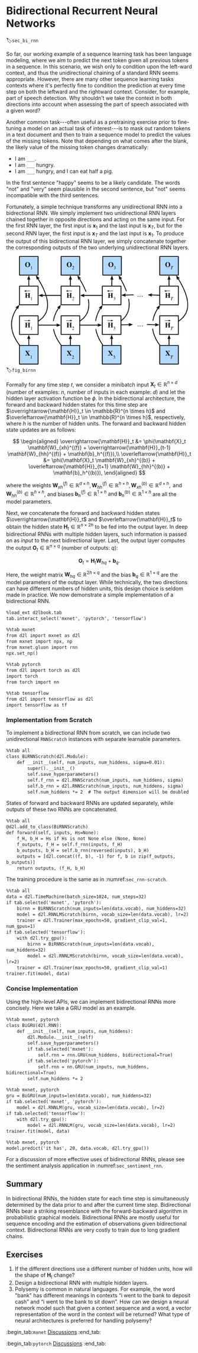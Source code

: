 # Bidirectional Recurrent Neural Networks
:label:`sec_bi_rnn`

So far, our working example of a sequence learning task has been language modeling,
where we aim to predict the next token given all previous tokens in a sequence. 
In this scenario, we wish only to condition upon the left-ward context,
and thus the unidirectional chaining of a standard RNN seems appropriate. 
However, there are many other sequence learning tasks contexts 
where it's perfectly fine to condition the prediction at every time step
on both the leftward and the rightward context. 
Consider, for example, part of speech detection. 
Why shouldn't we take the context in both directions into account
when assessing the part of speech associated with a given word?

Another common task---often useful as a pretraining exercise
prior to fine-tuning a model on an actual task of interest---is
to mask out random tokens in a text document and then to train 
a sequence model to predict the values of the missing tokens.
Note that depending on what comes after the blank,
the likely value of the missing token changes dramatically:

* I am `___`.
* I am `___` hungry.
* I am `___` hungry, and I can eat half a pig.

In the first sentence "happy" seems to be a likely candidate.
The words "not" and "very" seem plausible in the second sentence, 
but "not" seems incompatible with the third sentences. 


Fortunately, a simple technique transforms any unidirectional RNN 
into a bidrectional RNN.
We simply implement two unidirectional RNN layers
chained together in opposite directions 
and acting on the same input.
For the first RNN layer,
the first input is $\mathbf{x}_1$
and the last input is $\mathbf{x}_T$,
but for the second RNN layer, 
the first input is $\mathbf{x}_T$
and the last input is $\mathbf{x}_1$.
To produce the output of this bidirectional RNN layer,
we simply concatenate together the corresponding outputs
of the two underlying unidirectional RNN layers. 


![Architecture of a bidirectional RNN.](../img/birnn.svg)
:label:`fig_birnn`


Formally for any time step $t$,
we consider a minibatch input $\mathbf{X}_t \in \mathbb{R}^{n \times d}$ 
(number of examples: $n$, number of inputs in each example: $d$) 
and let the hidden layer activation function be $\phi$.
In the bidirectional architecture,
the forward and backward hidden states for this time step 
are $\overrightarrow{\mathbf{H}}_t  \in \mathbb{R}^{n \times h}$ 
and $\overleftarrow{\mathbf{H}}_t  \in \mathbb{R}^{n \times h}$, respectively,
where $h$ is the number of hidden units.
The forward and backward hidden state updates are as follows:


$$
\begin{aligned}
\overrightarrow{\mathbf{H}}_t &= \phi(\mathbf{X}_t \mathbf{W}_{xh}^{(f)} + \overrightarrow{\mathbf{H}}_{t-1} \mathbf{W}_{hh}^{(f)}  + \mathbf{b}_h^{(f)}),\\
\overleftarrow{\mathbf{H}}_t &= \phi(\mathbf{X}_t \mathbf{W}_{xh}^{(b)} + \overleftarrow{\mathbf{H}}_{t+1} \mathbf{W}_{hh}^{(b)}  + \mathbf{b}_h^{(b)}),
\end{aligned}
$$

where the weights $\mathbf{W}_{xh}^{(f)} \in \mathbb{R}^{d \times h}, \mathbf{W}_{hh}^{(f)} \in \mathbb{R}^{h \times h}, \mathbf{W}_{xh}^{(b)} \in \mathbb{R}^{d \times h}, \text{ and } \mathbf{W}_{hh}^{(b)} \in \mathbb{R}^{h \times h}$, and biases $\mathbf{b}_h^{(f)} \in \mathbb{R}^{1 \times h} \text{ and } \mathbf{b}_h^{(b)} \in \mathbb{R}^{1 \times h}$ are all the model parameters.

Next, we concatenate the forward and backward hidden states
$\overrightarrow{\mathbf{H}}_t$ and $\overleftarrow{\mathbf{H}}_t$
to obtain the hidden state $\mathbf{H}_t \in \mathbb{R}^{n \times 2h}$ to be fed into the output layer.
In deep bidirectional RNNs with multiple hidden layers,
such information is passed on as *input* to the next bidirectional layer. 
Last, the output layer computes the output 
$\mathbf{O}_t \in \mathbb{R}^{n \times q}$ (number of outputs: $q$):

$$\mathbf{O}_t = \mathbf{H}_t \mathbf{W}_{hq} + \mathbf{b}_q.$$

Here, the weight matrix $\mathbf{W}_{hq} \in \mathbb{R}^{2h \times q}$ 
and the bias $\mathbf{b}_q \in \mathbb{R}^{1 \times q}$ 
are the model parameters of the output layer. 
While technically, the two directions can have different numbers of hidden units,
this design choice is seldom made in practice. 
We now demonstrate a simple implementation of a bidirectional RNN.

```{.python .input}
%load_ext d2lbook.tab
tab.interact_select('mxnet', 'pytorch', 'tensorflow')
```

```{.python .input}
%%tab mxnet
from d2l import mxnet as d2l
from mxnet import npx, np
from mxnet.gluon import rnn
npx.set_np()
```

```{.python .input}
%%tab pytorch
from d2l import torch as d2l
import torch
from torch import nn
```

```{.python .input}
%%tab tensorflow
from d2l import tensorflow as d2l
import tensorflow as tf
```

### Implementation from Scratch

To implement a bidirectional RNN from scratch, we can
include two unidirectional `RNNScratch` instances
with separate learnable parameters.

```{.python .input}
%%tab all
class BiRNNScratch(d2l.Module):
    def __init__(self, num_inputs, num_hiddens, sigma=0.01):
        super().__init__()
        self.save_hyperparameters()
        self.f_rnn = d2l.RNNScratch(num_inputs, num_hiddens, sigma)
        self.b_rnn = d2l.RNNScratch(num_inputs, num_hiddens, sigma)
        self.num_hiddens *= 2  # The output dimension will be doubled
```

States of forward and backward RNNs
are updated separately,
while outputs of these two RNNs are concatenated.

```{.python .input}
%%tab all
@d2l.add_to_class(BiRNNScratch)
def forward(self, inputs, Hs=None):
    f_H, b_H = Hs if Hs is not None else (None, None)
    f_outputs, f_H = self.f_rnn(inputs, f_H)
    b_outputs, b_H = self.b_rnn(reversed(inputs), b_H)
    outputs = [d2l.concat((f, b), -1) for f, b in zip(f_outputs, b_outputs)]
    return outputs, (f_H, b_H)
```

The training procedure is the same
as in :numref:`sec_rnn-scratch`.

```{.python .input}
%%tab all
data = d2l.TimeMachine(batch_size=1024, num_steps=32)
if tab.selected('mxnet', 'pytorch'):
    birnn = BiRNNScratch(num_inputs=len(data.vocab), num_hiddens=32)
    model = d2l.RNNLMScratch(birnn, vocab_size=len(data.vocab), lr=2)
    trainer = d2l.Trainer(max_epochs=50, gradient_clip_val=1, num_gpus=1)
if tab.selected('tensorflow'):
    with d2l.try_gpu():
        birnn = BiRNNScratch(num_inputs=len(data.vocab), num_hiddens=32)
        model = d2l.RNNLMScratch(birnn, vocab_size=len(data.vocab), lr=2)
    trainer = d2l.Trainer(max_epochs=50, gradient_clip_val=1)
trainer.fit(model, data)
```

### Concise Implementation

Using the high-level APIs,
we can implement bidirectional RNNs more concisely.
Here we take a GRU model as an example.

```{.python .input}
%%tab mxnet, pytorch
class BiGRU(d2l.RNN):
    def __init__(self, num_inputs, num_hiddens):
        d2l.Module.__init__(self)
        self.save_hyperparameters()
        if tab.selected('mxnet'):
            self.rnn = rnn.GRU(num_hiddens, bidirectional=True)
        if tab.selected('pytorch'):
            self.rnn = nn.GRU(num_inputs, num_hiddens, bidirectional=True)
        self.num_hiddens *= 2
```

```{.python .input}
%%tab mxnet, pytorch
gru = BiGRU(num_inputs=len(data.vocab), num_hiddens=32)
if tab.selected('mxnet', 'pytorch'):
    model = d2l.RNNLM(gru, vocab_size=len(data.vocab), lr=2)
if tab.selected('tensorflow'):
    with d2l.try_gpu():
        model = d2l.RNNLM(gru, vocab_size=len(data.vocab), lr=2)
trainer.fit(model, data)
```

```{.python .input}
%%tab mxnet, pytorch
model.predict('it has', 20, data.vocab, d2l.try_gpu())
```

For a discussion of more effective uses of bidirectional RNNs, 
please see the sentiment analysis application in :numref:`sec_sentiment_rnn`.

## Summary

In bidirectional RNNs, the hidden state for each time step is simultaneously determined by the data prior to and after the current time step. Bidirectional RNNs bear a striking resemblance with the forward-backward algorithm in probabilistic graphical models. Bidirectional RNNs are mostly useful for sequence encoding and the estimation of observations given bidirectional context. Bidirectional RNNs are very costly to train due to long gradient chains.

## Exercises

1. If the different directions use a different number of hidden units, how will the shape of $\mathbf{H}_t$ change?
1. Design a bidirectional RNN with multiple hidden layers.
1. Polysemy is common in natural languages. For example, the word "bank" has different meanings in contexts “i went to the bank to deposit cash” and “i went to the bank to sit down”. How can we design a neural network model such that given a context sequence and a word, a vector representation of the word in the context will be returned? What type of neural architectures is preferred for handling polysemy?

:begin_tab:`mxnet`
[Discussions](https://discuss.d2l.ai/t/339)
:end_tab:

:begin_tab:`pytorch`
[Discussions](https://discuss.d2l.ai/t/1059)
:end_tab:
